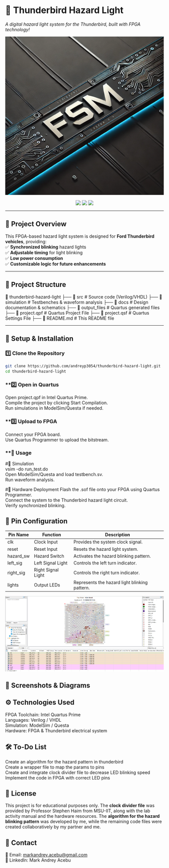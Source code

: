 # 🚗 Thunderbird Hazard Light  
*A digital hazard light system for the Thunderbird, built with FPGA technology!*  

![Project Banner](https://raw.githubusercontent.com/andreyp3054/thunderbird-hazard-light/main/images/fsm_banner.webp)

<p align="center">
    <img src="https://img.shields.io/github/stars/andreyp3054/thunderbird-hazard-light?style=for-the-badge">
    <img src="https://img.shields.io/github/forks/andreyp3054/thunderbird-hazard-light?style=for-the-badge">
    <img src="https://img.shields.io/github/license/andreyp3054/thunderbird-hazard-light?style=for-the-badge">
</p>

---

## 🚀 Project Overview  
This FPGA-based hazard light system is designed for **Ford Thunderbird vehicles**, providing:  
✅ **Synchronized blinking** hazard lights  
✅ **Adjustable timing** for light blinking  
✅ **Low power consumption**  
✅ **Customizable logic for future enhancements**  

---

## 📂 Project Structure  
📁 thunderbird-hazard-light ├── 📂 src # Source code (Verilog/VHDL) ├── 📂 simulation # Testbenches & waveform analysis ├── 📂 docs # Design documentation & schematics ├── 📂 output_files # Quartus generated files ├── 📜 project.qpf # Quartus Project File ├── 📜 project.qsf # Quartus Settings File ├── 📜 README.md # This README file


---

## 🔧 Setup & Installation  
### **1️⃣ Clone the Repository**
```sh
git clone https://github.com/andreyp3054/thunderbird-hazard-light.git
cd thunderbird-hazard-light

```
### **2️⃣ Open in Quartus  
Open project.qpf in Intel Quartus Prime.  
Compile the project by clicking Start Compilation.  
Run simulations in ModelSim/Questa if needed.  

### **3️⃣ Upload to FPGA  
Connect your FPGA board.  
Use Quartus Programmer to upload the bitstream.  

### **🎯 Usage  
#🔹 Simulation  
vsim -do run_test.do  
Open ModelSim/Questa and load testbench.sv.  
Run waveform analysis.  

#🔹 Hardware Deployment
Flash the .sof file onto your FPGA using Quartus Programmer.  
Connect the system to the Thunderbird hazard light circuit.  
Verify synchronized blinking.  

## 📌 Pin Configuration
| **Pin Name** | **Function** | **Description** |
|-------------|-------------|----------------|
| clk       | Clock Input  | Provides the system clock signal. |
| reset     | Reset Input  | Resets the hazard light system. |
| hazard_sw | Hazard Switch | Activates the hazard blinking pattern. |
| left_sig  | Left Signal Light | Controls the left turn indicator. |
| right_sig | Right Signal Light | Controls the right turn indicator. |
| lights    | Output LEDs | Represents the hazard light blinking pattern. |

![Pin Configuration](images/pin_config.png)  

## 📸 Screenshots & Diagrams  

## ⚙️ Technologies Used  
FPGA Toolchain: Intel Quartus Prime  
Languages: Verilog / VHDL  
Simulation: ModelSim / Questa  
Hardware: FPGA & Thunderbird electrical system  

## 🛠️ To-Do List  
 Create an algorithm for the hazard pattern in thunderbird  
 Create a wrapper file to map the params to pins  
 Create and integrate clock divider file to decrease LED blinking speed  
 Implement the code in FPGA with correct LED pins  

## 📜 License  
This project is for educational purposes only. The **clock divider file** was provided by Professor Stephen Haim from MSU-IIT, along with the lab activity manual and the hardware resources. The **algorithm for the hazard blinking pattern** was developed by me, while the remaining code files were created collaboratively by my partner and me.

## 💬 Contact  
📧 Email: markandrey.acebu@gmail.com  
🔗 LinkedIn: Mark Andrey Acebu  
